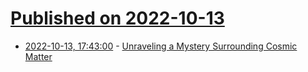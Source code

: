 # [Published on 2022-10-13](index.md)

* [2022-10-13, 17:43:00](https://soylentnews.org/article.pl?sid=22/10/12/183248&from=rss) - [Unraveling a Mystery Surrounding Cosmic Matter](https://soylentnews.org/article.pl?sid=22/10/12/183248&from=rss)
